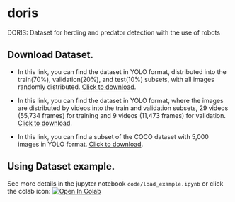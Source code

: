 # doris
DORIS: Dataset for herding and predator detection with the use of robots

## Download Dataset.
- In this link, you can find the dataset in YOLO format, distributed into the train(70%), validation(20%), and test(10%) subsets, with all images randomly distributed.
[Click to download](https://drive.google.com/file/d/19gqz2wC1zbcZiWouXh6b0C1Kx2nAeydY/view?usp=drive_link).

- In this link, you can find the dataset in YOLO format, where the images are distributed by videos into the train and validation subsets, 29 videos (55,734 frames) for training and 9 videos (11,473 frames) for validation.
[Click to download](https://drive.google.com/file/d/1unXOXCSmfZDvw-LO2GPEAb18-kaXzPMZ/view?usp=drive_link).

- In this link, you can find a subset of the COCO dataset with 5,000 images in YOLO format.
[Click to download](https://drive.google.com/file/d/1lY_HDUWOHlGbBWagYUOHZbBxUKJK3s1R/view?usp=drive_link).

## Using Dataset example.
See more details in the jupyter notebook ``code/load_example.ipynb`` or click the colab icon: 
[![Open In Colab](https://colab.research.google.com/assets/colab-badge.svg)](https://colab.research.google.com/drive/1Ci-KAA0t_JgP4yYCUzeL_plD0IwRJP8t?usp=sharing)

